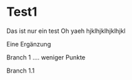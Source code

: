 # Test1
Das ist nur ein test
Oh yaeh
                      hjklhjklhjklhjkl

Eine Ergänzung

Branch 1  ....  weniger Punkte
 
Branch 1.1
